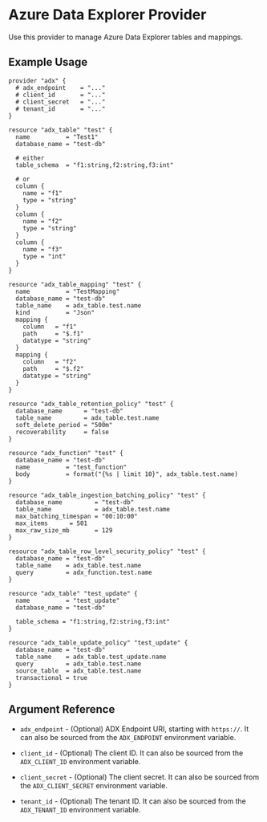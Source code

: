 # Azure Data Explorer Provider

Use this provider to manage Azure Data Explorer tables and mappings.

## Example Usage

```hcl
provider "adx" {
  # adx_endpoint    = "..."
  # client_id       = "..."
  # client_secret   = "..."
  # tenant_id       = "..."
}

resource "adx_table" "test" {
  name          = "Test1"
  database_name = "test-db"

  # either
  table_schema  = "f1:string,f2:string,f3:int"

  # or
  column {
    name = "f1"
    type = "string"
  }
  column {
    name = "f2"
    type = "string"
  }
  column {
    name = "f3"
    type = "int"
  }
}

resource "adx_table_mapping" "test" {
  name          = "TestMapping"
  database_name = "test-db"
  table_name    = adx_table.test.name
  kind          = "Json"
  mapping {
    column   = "f1"
    path     = "$.f1"
    datatype = "string"
  }
  mapping {
    column   = "f2"
    path     = "$.f2"
    datatype = "string"
  }
}

resource "adx_table_retention_policy" "test" {
  database_name      = "test-db"
  table_name         = adx_table.test.name
  soft_delete_period = "500m"
  recoverability     = false
}

resource "adx_function" "test" {
  database_name = "test-db"
  name          = "test_function"
  body          = format("{%s | limit 10}", adx_table.test.name)
}

resource "adx_table_ingestion_batching_policy" "test" {
  database_name         = "test-db"
  table_name            = adx_table.test.name
  max_batching_timespan = "00:10:00"
  max_items      = 501
  max_raw_size_mb       = 129
}

resource "adx_table_row_level_security_policy" "test" {
  database_name = "test-db"
  table_name    = adx_table.test.name
  query         = adx_function.test.name
}

resource "adx_table" "test_update" {
  name          = "test_update"
  database_name = "test-db"

  table_schema = "f1:string,f2:string,f3:int"
}

resource "adx_table_update_policy" "test_update" {
  database_name = "test-db"
  table_name    = adx_table.test_update.name
  query         = adx_table.test.name
  source_table  = adx_table.test.name
  transactional = true
}

```

## Argument Reference

* `adx_endpoint` - (Optional) ADX Endpoint URI, starting with `https://`. It can also be sourced from the `ADX_ENDPOINT` environment variable.

* `client_id` - (Optional) The client ID. It can also be sourced from the `ADX_CLIENT_ID` environment variable.

* `client_secret` - (Optional) The client secret. It can also be sourced from the `ADX_CLIENT_SECRET` environment variable.

* `tenant_id` - (Optional) The tenant ID. It can also be sourced from the `ADX_TENANT_ID` environment variable.
